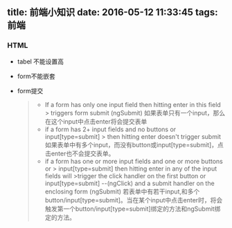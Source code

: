 title: 前端小知识
date: 2016-05-12 11:33:45
tags: 前端
--- 

### HTML

* tabel 不能设置高
* form不能嵌套
* form提交
	
	> * If a form has only one input field then hitting enter in this field 	>	triggers form submit (ngSubmit)
	>  如果表单只有一个input，那么在这个input中点击enter将会提交表单
	> * if a form has 2+ input fields and no buttons or input[type=submit] 	> then 	hitting enter doesn't trigger submit
	> 如果表单中有多个input，而没有button或input[type=submit]，点击enter也不会提交表单。
	> * if a form has one or more input fields and one or more buttons or 	> input[type=submit] then hitting enter in any of the input fields will 	>trigger the click handler on the first button or input[type=submit] 	--(ngClick) and a submit handler on the enclosing form (ngSubmit) 若表单中有若干input,和多个button/input[type=submit]。当在某个input中点击enter时，将会触发第一个button/input[type=submit]绑定的方法和ngSubmit绑定的方法。
